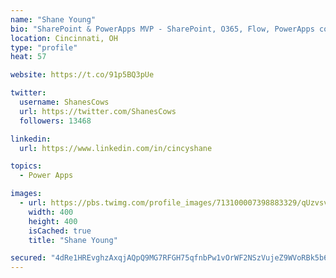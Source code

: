 ```yaml
---
name: "Shane Young"
bio: "SharePoint & PowerApps MVP - SharePoint, O365, Flow, PowerApps consulting? @PowerApps911 | Pure Snark? You found it."
location: Cincinnati, OH
type: "profile"
heat: 57

website: https://t.co/91p5BQ3pUe

twitter:
  username: ShanesCows
  url: https://twitter.com/ShanesCows
  followers: 13468

linkedin:
  url: https://www.linkedin.com/in/cincyshane

topics:
  - Power Apps

images:
  - url: https://pbs.twimg.com/profile_images/713100007398883329/qUzvsvQ3_400x400.jpg
    width: 400
    height: 400
    isCached: true
    title: "Shane Young"

secured: "4dRe1HREvghzAxqjAQpQ9MG7RFGH75qfnbPw1vOrWF2NSzVujeZ9WVoRBk5b60Uf8CqHcWxwXnL35Ji9Qc0jykRVEHdo/yxRRlRvbkFb1pIeWhymzRaJ+6c926iXDvmZkUquSgGahwxwclv48tgPbx8chI3sTLELEJv/ZnywIfnkwYRCLD6L9vZD5wpVRx6JekXzxxnYt/IacASEsZJG3XO0bIzqiyG51hxQf1HQzWb5sdWLncnO/GU9f1os3ZzQ0ERwR3rjXgvHCZalSj74yuJKX8YUJJ3BDloJ7fmTRGMB+x3tr5Unv6XuQv7mPqLBt/kCyZbuaXR4FthiH/K9w+V8GkPrE1obxwvwTdnV7weWzWvEBpUNUyCDQID2K6XjWp7mooBRB+DYuYwoisrnLvvTF1L0A+IfaqXx2cKoTi0=;dQdFJuDIfO1wjiaX8ZUGAg=="
---
```


